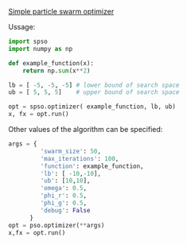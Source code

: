 [Simple particle swarm optimizer](https://en.wikipedia.org/wiki/Particle_swarm_optimization)

Ussage: 

```python
import spso
import numpy as np 

def example_function(x): 
    return np.sum(x**2)

lb = [ -5, -5, -5] # lower bound of search space 
ub = [ 5, 5, 5]    # upper bound of search space

opt = spso.optimizer( example_function, lb, ub)
x, fx = opt.run()
```

Other values of the algorithm can be specified: 

```python
args = {
         'swarm_size': 50,
         'max_iterations': 100,
         'function': example_function,
         'lb': [ -10,-10],  
         'ub': [10,10],     
         'omega': 0.5,
         'phi_r': 0.5,
         'phi_g': 0.5,
         'debug': False   
      }
opt = pso.optimizer(**args)
x,fx = opt.run()
```


